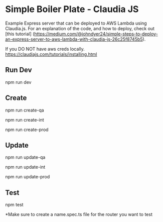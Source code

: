 # Simple Boiler Plate - Claudia JS

Example Express server that can be deployed to AWS Lambda using Claudia.js. 
For an explanation of the code, and how to deploy, check out [this tutorial]
(https://medium.com/@johndyer24/simple-steps-to-deploy-an-express-server-to-aws-lambda-with-claudia-js-26c25f8745b5).


If you DO NOT have aws creds locally.
https://claudiajs.com/tutorials/installing.html

## Run Dev
npm run dev

## Create
npm run create-qa

npm run create-int

npm run create-prod

## Update
npm run update-qa

npm run update-int

npm run update-prod

## Test
npm test


*Make sure to create a name.spec.ts file for the router you want to test
